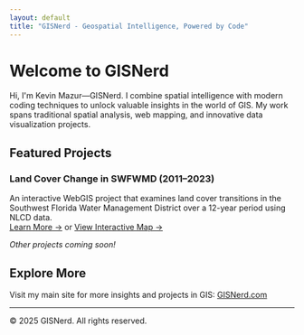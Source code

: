 ```yaml
---
layout: default
title: "GISNerd - Geospatial Intelligence, Powered by Code"
---
```


# Welcome to GISNerd

Hi, I'm Kevin Mazur—GISNerd. I combine spatial intelligence with modern coding techniques to unlock valuable insights in the world of GIS. My work spans traditional spatial analysis, web mapping, and innovative data visualization projects.

## Featured Projects

### Land Cover Change in SWFWMD (2011–2023)
An interactive WebGIS project that examines land cover transitions in the Southwest Florida Water Management District over a 12-year period using NLCD data.  
[Learn More →](https://kevinmgis.github.io/LandUse_Change_Web/) or [View Interactive Map →](map.html)

*Other projects coming soon!*

## Explore More

Visit my main site for more insights and projects in GIS: [GISNerd.com](https://gisnerd.com)

---

© 2025 GISNerd. All rights reserved.